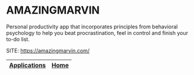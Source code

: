 # AMAZINGMARVIN
 
 Personal productivity app that incorporates principles from behavioral  psychology to help you beat procrastination, feel in control and finish  your to-do list.
 
 SITE: https://amazingmarvin.com/

 | [Applications](https://portable-linux-apps.github.io/apps.html) | [Home](https://portable-linux-apps.github.io)
 | --- | --- |
